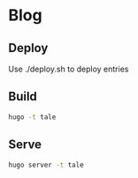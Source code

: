 # Blog

## Deploy

Use ./deploy.sh to deploy entries

## Build

```sh
hugo -t tale
```

## Serve

```sh
hugo server -t tale
```

